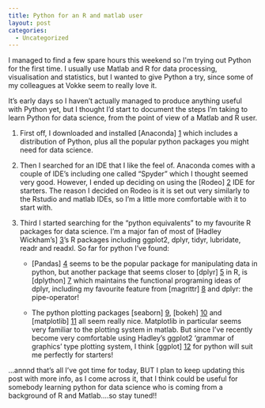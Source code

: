 ```yaml
---
title: Python for an R and matlab user
layout: post
categories:
  - Uncategorized
---
```

I managed to find a few spare hours this weekend so I'm trying out Python for the first time. I usually use Matlab and R for data processing, visualisation and statistics, but I wanted to give Python a try, since some of my colleagues at Vokke seem to really love it. 

It’s early days so I haven’t actually managed to produce anything useful with Python yet, but I thought I’d start to document the steps I’m taking to learn Python for data science, from the point of view of a Matlab and R user.  

1.	First off, I downloaded and installed [Anaconda] [1] which includes a distribution of Python, plus all the popular python packages you might need for data science.

2.	Then I searched for an IDE that I like the feel of. Anaconda comes with a couple of IDE’s including one called “Spyder” which I thought seemed very good. However, I ended up deciding on using the [Rodeo] [2] IDE for starters. The reason I decided on Rodeo is it is set out very similarly to the Rstudio and matlab IDEs, so I’m a little more comfortable with it to start with. 

3.	Third I started searching for the “python equivalents” to my favourite R packages for data science. I’m a major fan of most of [Hadley Wickham’s] [3]’s R packages including ggplot2, dplyr, tidyr, lubridate, readr and readxl.  So far for python I’ve found:

	* [Pandas] [4] seems to be the popular package for manipulating data in python, but another package that seems closer to [dplyr] [5] in R, is [dplython] [7] which maintains the functional programing ideas of dplyr, including my favourite feature from [magrittr] [8] and dplyr: the pipe-operator! 
	
	* The python plotting packages [seaborn] [9], [bokeh] [10] and [matplotlib] [11] all seem really nice. Matplotlib in particular seems very familiar to the plotting system in matlab. But since I’ve recently become very comfortable using Hadley’s ggplot2 ‘grammar of graphics’ type plotting system, I think [ggplot] [12] for python will suit me perfectly for starters! 
	
…annnd that’s all I’ve got time for today, BUT I plan to keep updating this post with more info, as I come across it, that I think could be useful for somebody learning python for data science who is coming from a background of R and Matlab….so stay tuned!! 

[1]: https://www.continuum.io/downloads 
[2]: https://www.yhat.com/products/rodeo 
[3]: http://hadley.nz/ 
[4]: https://github.com/pydata/pandas
[5]: https://github.com/hadley/dplyr 
[7]: https://github.com/dodger487/dplython 
[8]: https://github.com/smbache/magrittr 
[9]: https://github.com/mwaskom/seaborn 
[10]: https://github.com/bokeh/bokeh 
[11]: http://matplotlib.org/ 
[12]: https://github.com/yhat/ggplot 
